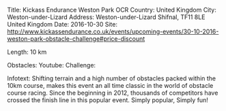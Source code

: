 Title: Kickass Endurance Weston Park OCR 
Country: United Kingdom
City: Weston-under-Lizard
Address: Weston-under-Lizard Shifnal, TF11 8LE United Kingdom
Date: 2016-10-30
Site: http://www.kickassendurance.co.uk/events/upcoming-events/30-10-2016-weston-park-obstacle-challenge#price-discount
   
Length: 10 km

Obstacles:
Youtube: 
Challenge: 

Infotext: Shifting terrain and a high number of obstacles packed within the 10km course, makes this event an all time classic in the world of obstacle course racing. Since the beginning in 2012, thousands of competitors have crossed the finish line in this popular event. Simply popular, Simply fun!